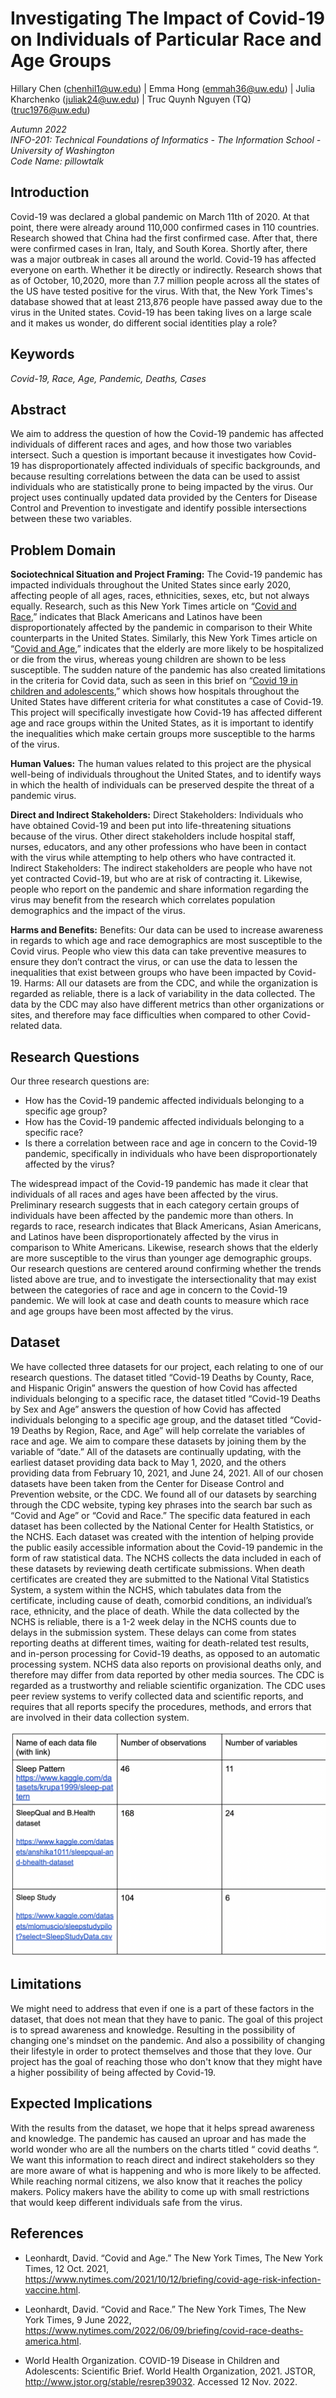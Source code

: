 # **Investigating The Impact of Covid-19 on Individuals of Particular Race and Age Groups**
Hillary Chen (chenhil1@uw.edu) | Emma Hong (emmah36@uw.edu) | Julia Kharchenko (juliak24@uw.edu) | Truc Quynh Nguyen (TQ) (truc1976@uw.edu)

_Autumn 2022_ <br/>
_INFO-201: Technical Foundations of Informatics - The Information School - University of Washington_ <br/>
_Code Name: pillowtalk_

## Introduction

Covid-19 was declared a global pandemic on March 11th of 2020. At that point, there were already around 110,000 confirmed cases in 110 countries. Research showed that China had the first confirmed case. After that, there were confirmed cases in Iran, Italy, and South Korea. Shortly after, there was a major outbreak in cases all around the world. Covid-19 has affected everyone on earth. Whether it be directly or indirectly. Research shows that as of October, 10,2020, more than 7.7 million people across all the states of the US have tested positive for the virus. With that, the New York Times's database showed that at least 213,876 people have passed away due to the virus in the United states. Covid-19 has been taking lives on a large scale and it makes us wonder, do different social identities play a role?

## Keywords
_Covid-19, Race, Age, Pandemic, Deaths, Cases_

## Abstract
We aim to address the question of how the Covid-19 pandemic has affected individuals of different races and ages, and how those two variables intersect. Such a question is important because it investigates how Covid-19 has disproportionately affected individuals of specific backgrounds, and because resulting correlations between the data can be used to assist individuals who are statistically prone to being impacted by the virus. Our project uses continually updated data provided by the Centers for Disease Control and Prevention to investigate and identify possible intersections between these two variables.

## Problem Domain
**Sociotechnical Situation and Project Framing:**
The Covid-19 pandemic has impacted individuals throughout the United States since early 2020, affecting people of all ages, races, ethnicities, sexes, etc, but not always equally. Research, such as this New York Times article on “[Covid and Race](https://www.nytimes.com/2022/06/09/briefing/covid-race-deaths-america.html),” indicates that Black Americans and Latinos have been disproportionately affected by the pandemic in comparison to their White counterparts in the United States. Similarly, this New York Times article on “[Covid and Age](https://www.nytimes.com/2021/10/12/briefing/covid-age-risk-infection-vaccine.html),” indicates that the elderly are more likely to be hospitalized or die from the virus, whereas young children are shown to be less susceptible. The sudden nature of the pandemic has also created limitations in the criteria for Covid data, such as seen in this brief on “[Covid 19 in children and adolescents](https://www.jstor.org/stable/resrep39032),” which shows how hospitals throughout the United States have different criteria for what constitutes a case of Covid-19. This project will specifically investigate how Covid-19 has affected different age and race groups within the United States, as it is important to identify the inequalities which make certain groups more susceptible to the harms of the virus.

**Human Values:**
The human values related to this project are the physical well-being of individuals throughout the United States, and to identify ways in which the health of individuals can be preserved despite the threat of a pandemic virus.

**Direct and Indirect Stakeholders:**
Direct Stakeholders: Individuals who have obtained Covid-19 and been put into life-threatening situations because of the virus. Other direct stakeholders include hospital staff, nurses, educators, and any other professions who have been in contact with the virus while attempting to help others who have contracted it.
Indirect Stakeholders: The indirect stakeholders are people who have not yet contracted Covid-19, but who are at risk of contracting it. Likewise, people who report on the pandemic and share information regarding the virus may benefit from the research which correlates population demographics and the impact of the virus.

**Harms and Benefits:**
Benefits: Our data can be used to increase awareness in regards to which age and race demographics are most susceptible to the Covid virus. People who view this data can take preventive measures to ensure they don’t contract the virus, or can use the data to lessen the inequalities that exist between groups who have been impacted by Covid-19.
Harms: All our datasets are from the CDC, and while the organization is regarded as reliable, there is a lack of variability in the data collected. The data by the CDC may also have different metrics than other organizations or sites, and therefore may face difficulties when compared to other Covid-related data.

## Research Questions
Our three research questions are:
- How has the Covid-19 pandemic affected individuals belonging to a specific age group?
- How has the Covid-19 pandemic affected individuals belonging to a specific race?
- Is there a correlation between race and age in concern to the Covid-19 pandemic, specifically in individuals who have been disproportionately affected by the virus?

The widespread impact of the Covid-19 pandemic has made it clear that individuals of all races and ages have been affected by the virus. Preliminary research suggests that in each category certain groups of individuals have been affected by the pandemic more than others. In regards to race, research indicates that Black Americans, Asian Americans, and Latinos have been disproportionately affected by the virus in comparison to White Americans. Likewise, research shows that the elderly are more susceptible to the virus than younger age demographic groups. Our research questions are centered around confirming whether the trends listed above are true, and to investigate the intersectionality that may exist between the categories of race and age in concern to the Covid-19 pandemic. We will look at case and death counts to measure which race and age groups have been most affected by the virus.

## Dataset
We have collected three datasets for our project, each relating to one of our research questions. The dataset titled “Covid-19 Deaths by County, Race, and Hispanic Origin” answers the question of how Covid has affected individuals belonging to a specific race, the dataset titled “Covid-19 Deaths by Sex and Age” answers the question of how Covid has affected individuals belonging to a specific age group, and the dataset titled “Covid-19 Deaths by Region, Race, and Age” will help correlate the variables of race and age. We aim to compare these datasets by joining them by the variable of “date.” All of the datasets are continually updating, with the earliest dataset providing data back to May 1, 2020, and the others providing data from February 10, 2021, and June 24, 2021.
All of our chosen datasets have been taken from the Center for Disease Control and Prevention website, or the CDC. We found all of our datasets by searching through the CDC website, typing key phrases into the search bar such as “Covid and Age” or “Covid and Race.” The specific data featured in each dataset has been collected by the National Center for Health Statistics, or the NCHS. Each dataset was created with the intention of helping provide the public easily accessible information about the Covid-19 pandemic in the form of raw statistical data.
	The NCHS collects the data included in each of these datasets by reviewing death certificate submissions. When death certificates are created they are submitted to the National Vital Statistics System, a system within the NCHS, which tabulates data from the certificate, including cause of death, comorbid conditions, an individual’s race, ethnicity, and the place of death. While the data collected by the NCHS is reliable, there is a 1-2 week delay in the NCHS counts due to delays in the submission system. These delays can come from states reporting deaths at different times, waiting for death-related test results, and in-person processing for Covid-19 deaths, as opposed to an automatic processing system. NCHS data also reports on provisional deaths only, and therefore may differ from data reported by other media sources.
	The CDC is regarded as a trustworthy and reliable scientific organization. The CDC uses peer review systems to verify collected data and scientific reports, and requires that all reports specify the procedures, methods, and errors that are involved in their data collection system.

![Covid Table](https://github.com/info201b-au2022/project-group40/blob/58b340a3fb81f654bf1f2e77cd15ae409fe3c70e/sleep_table.png)


## Limitations
We might need to address that even if one is a part of these factors in the dataset, that does not mean that they have to panic. The goal of this project is to spread awareness and knowledge. Resulting in the possibility of changing one's mindset on the pandemic. And also a possibility of changing their lifestyle in order to protect themselves and those that they love. Our project has the goal of reaching those who don't know that they might have a higher possibility of being affected by Covid-19.

## Expected Implications
With the results from the dataset, we hope that it helps spread awareness and knowledge. The pandemic has caused an uproar and has made the world wonder who are all the numbers on the charts titled “ covid deaths “. We want this information to reach direct and indirect stakeholders so they are more aware of what is happening and who is more likely to be affected. While reaching normal citizens, we also know that it reaches the policy makers. Policy makers have the ability to come up with small restrictions that would keep different individuals safe from the virus.

## References
- Leonhardt, David. “Covid and Age.” The New York Times, The New York Times, 12 Oct. 2021, https://www.nytimes.com/2021/10/12/briefing/covid-age-risk-infection-vaccine.html.

- Leonhardt, David. “Covid and Race.” The New York Times, The New York Times, 9 June 2022, https://www.nytimes.com/2022/06/09/briefing/covid-race-deaths-america.html.

- World Health Organization. COVID-19 Disease in Children and Adolescents: Scientific Brief. World Health Organization, 2021. JSTOR, http://www.jstor.org/stable/resrep39032. Accessed 12 Nov. 2022.
